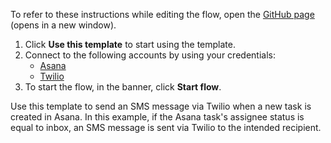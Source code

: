 To refer to these instructions while editing the flow, open the [GitHub page](https://github.com/ot4i/app-connect-templates/tree/main/resources/markdown/Send%20an%20SMS%20message%20via%20Twilio%20when%20a%20new%20task%20is%20created%20in%20Asana_instructions.md) (opens in a new window).

1. Click **Use this template** to start using the template.
2. Connect to the following accounts by using your credentials:
   - [Asana](https://ibm.biz/acasana)
   - [Twilio](https://ibm.biz/actwilio)
3. To start the flow, in the banner, click **Start flow**.


Use this template to send an SMS message via Twilio when a new task is created in Asana. In this example, if the Asana task's assignee status is equal to inbox, an SMS message is sent via Twilio to the intended recipient.






